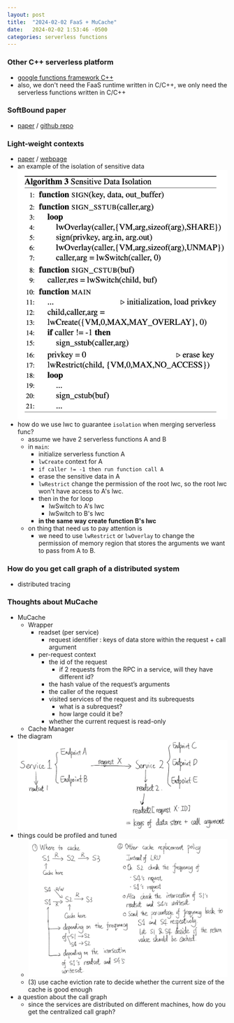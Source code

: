 ```yaml
---
layout: post
title:  "2024-02-02 FaaS + MuCache"
date:   2024-02-02 1:53:46 -0500
categories: serverless functions
---
```


### Other C++ serverless platform
- [google functions framework C++](https://github.com/GoogleCloudPlatform/functions-framework-cpp)
- also, we don't need the FaaS runtime written in C/C++, we only need the serverless functions written in C/C++

### SoftBound paper
- [paper](https://llvm.org/pubs/2009-06-PLDI-SoftBound.pdf) / [github repo](https://github.com/santoshn/softboundcets-34)

### Light-weight contexts
- [paper](https://www.usenix.org/system/files/conference/osdi16/osdi16-litton.pdf) / [webpage](https://www.cs.umd.edu/projects/lwc/)
- an example of the isolation of sensitive data
![s1](/assets/2024-01-29/s1.png)
- how do we use lwc to guarantee `isolation` when merging serverless func?
	+ assume we have 2 serverless functions A and B
	+ in `main`:
		* initialize serverless function A
		* `lwCreate` context for A
		* `if caller != -1 then run function call A`
		* erase the sensitive data in A
		* `lwRestrict` change the permission of the root lwc, so the root lwc won't have access to A's lwc.
		* then in the for loop
			- lwSwitch to A's lwc
			- lwSwitch to B's lwc
		* <strong>in the same way create function B's lwc</strong>
	+ on thing that need us to pay attention is
		* we need to use `lwRestrict` or `lwOverlay` to change the permission of memory region that stores the arguments we want to pass from A to B. 			 

### How do you get call graph of a distributed system 
- distributed tracing

### Thoughts about MuCache
- MuCache
	+ Wrapper
		* readset (per service)
			- request identifier : keys of data store within the request + call argument
		* per-request context 
			- the id of the request
				+ if 2 requests from the RPC in a service, will they have different id?
			- the hash value of the request’s arguments 
			- the caller of the request
			- visited services of the request and its subrequests
				+ what is a subrequest?
				+ how large could it be?
			- whether the current request is read-only	
	+ Cache Manager
- the diagram
![d1](/assets/2024-01-29/d1.png)
- things could be profiled and tuned
	+ ![d2](/assets/2024-01-29/d2.png)
	+ (3) use cache eviction rate to decide whether the current size of the cache is good enough
- a question about the call graph
	+ since the services are distributed on different machines, how do you get the centralized call graph? 
